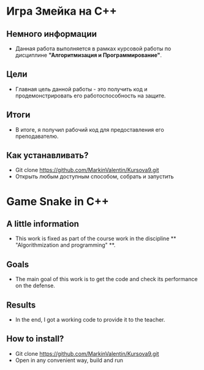 # Игра Змейка на C++
## Немного информации
+ Данная работа выполняется в рамках курсовой работы по дисциплине **"Алгоритмизация и Программирование"**.

## Цели
+ Главная цель данной работы - это получить код и продемонстрировать его работоспособность на защите.

## Итоги
+ В итоге, я получил рабочий код для предоставления его преподавателю.

## Как устанавливать?
+ Git clone https://github.com/MarkinValentin/Kursova9.git 
+ Открыть любым доступным способом, собрать и запустить

# Game Snake in C++
## A little information
+ This work is fixed as part of the course work in the discipline ** "Algorithmization and programming" **.

## Goals
+ The main goal of this work is to get the code and check its performance on the defense.

## Results
+ In the end, I got a working code to provide it to the teacher.

## How to install?
+ Git clone https://github.com/MarkinValentin/Kursova9.git
+ Open in any convenient way, build and run
